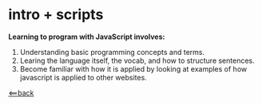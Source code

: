 # **intro + scripts**

**Learning to program with JavaScript involves:**
1. Understanding basic programming concepts and terms.
2. Learing the language itself, the vocab, and how to structure sentences.
3. Become familiar with how it is applied by looking at examples of how javascript is applied to other websites.





[<==back](README.md)
